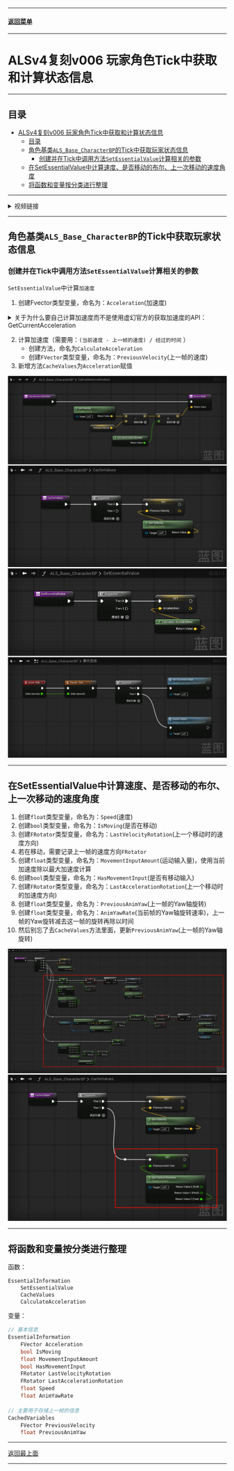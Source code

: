 
------

#### [返回菜单](../ALS_Menu.md)

------

# ALSv4复刻v006 玩家角色Tick中获取和计算状态信息

------

## 目录

- [ALSv4复刻v006 玩家角色Tick中获取和计算状态信息](#alsv4复刻v006-玩家角色tick中获取和计算状态信息)
	- [目录](#目录)
	- [角色基类`ALS_Base_CharacterBP`的Tick中获取玩家状态信息](#角色基类als_base_characterbp的tick中获取玩家状态信息)
		- [创建并在Tick中调用方法`SetEssentialValue`计算相关的参数](#创建并在tick中调用方法setessentialvalue计算相关的参数)
	- [在SetEssentialValue中计算速度、是否移动的布尔、上一次移动的速度角度](#在setessentialvalue中计算速度是否移动的布尔上一次移动的速度角度)
	- [将函数和变量按分类进行整理](#将函数和变量按分类进行整理)


------

<details>
<summary>视频链接</summary>

> [高级运动系统解耦和复刻第六期_哔哩哔哩_bilibili](https://www.bilibili.com/video/BV1ja41197XQ/?share_source=copy_web&vd_source=ccfefcf8d65f5d070c57cddf34c94047&p=9&spm_id_from=333.788.videopod.episodes)

------

</details>

------

## 角色基类`ALS_Base_CharacterBP`的Tick中获取玩家状态信息

### 创建并在Tick中调用方法`SetEssentialValue`计算相关的参数

`SetEssentialValue`中计算`加速度`

1. 创建Fvector类型变量，命名为：`Acceleration`(加速度)

<details>
<summary>关于为什么要自己计算加速度而不是使用虚幻官方的获取加速度的API：GetCurrentAcceleration</summary>

> 因为这个`API`获取的加速度是**骤变**的，
>
> ![image-20250819162311754](./Image/ALSv4Reproduce_v006/image-20250819162311754.png)
>
> 假设最大加速度为`1500.f`这个在之前，修改过移动组件的默认值[链接](./ALSv4Reproduce_v002.md#修改移动组件配置)
>
> **骤变**的意思是：上一秒有输入状态一段时间下会变为`1500.f`，此时松手，会瞬间变为`0.f`，这是不符合常理的
>
> 感觉这个更像是输入映射的直观反映
>
> 我们来看一下5.5源码中这个API的计算方式`UCharacterMovementComponent::GetCurrentAcceleration`
>
> ```cpp
> // CharacterMovementComponent.cpp中
> 
> FVector UCharacterMovementComponent::GetCurrentAcceleration() const
> {
> 	return Acceleration;
> }
> 
> void UCharacterMovementComponent::ControlledCharacterMove(const FVector& InputVector, float DeltaSeconds)
> {
>  {
>     SCOPE_CYCLE_COUNTER(STAT_CharUpdateAcceleration);
> 
>     // We need to check the jump state before adjusting input acceleration, to minimize latency
>     // and to make sure acceleration respects our potentially new falling state.
>     CharacterOwner->CheckJumpInput(DeltaSeconds);
> 
>     // apply input to acceleration 在这里根据输入的比例计算加速度大小，所以猜得没错
>     Acceleration = ScaleInputAcceleration(ConstrainInputAcceleration(InputVector));
>     AnalogInputModifier = ComputeAnalogInputModifier();
>  }
> 
>  if (CharacterOwner->GetLocalRole() == ROLE_Authority)
>  {
>     PerformMovement(DeltaSeconds);
>  }
>  else if (CharacterOwner->GetLocalRole() == ROLE_AutonomousProxy && IsNetMode(NM_Client))
>  {
>     ReplicateMoveToServer(DeltaSeconds, Acceleration);
>  }
> }
> ```

------

</details>

2. 计算加速度（需要用：`(当前速度 - 上一帧的速度) / 经过的时间` ）
   - 创建方法，命名为`CalculateAcceleration`
   - 创建`FVector`类型变量，命名为：`PreviousVelocity`(上一帧的速度)
3. 新增方法`CacheValues`为`Acceleration`赋值

![BPGraphScreenshot_2025Y-08M-19D-16h-19m-44s-232_00](./Image/ALSv4Reproduce_v006/BPGraphScreenshot_2025Y-08M-19D-16h-19m-44s-232_00.png)![BPGraphScreenshot_2025Y-08M-19D-16h-23m-49s-357_00](./Image/ALSv4Reproduce_v006/BPGraphScreenshot_2025Y-08M-19D-16h-23m-49s-357_00.png)![BPGraphScreenshot_2025Y-08M-19D-16h-24m-46s-365_00](./Image/ALSv4Reproduce_v006/BPGraphScreenshot_2025Y-08M-19D-16h-24m-46s-365_00.png)![BPGraphScreenshot_2025Y-08M-19D-16h-24m-26s-581_00](./Image/ALSv4Reproduce_v006/BPGraphScreenshot_2025Y-08M-19D-16h-24m-26s-581_00.png)


------

## 在SetEssentialValue中计算速度、是否移动的布尔、上一次移动的速度角度

1. 创建`float`类型变量，命名为：`Speed`(速度)
2. 创建`bool`类型变量，命名为：`IsMoving`(是否在移动)
3. 创建`FRotator`类型变量，命名为：`LastVelocityRotation`(上一个移动时的速度方向)
4. 若在移动，需要记录上一帧的速度方向`FRotator`
5. 创建`float`类型变量，命名为：`MovementInputAmount`(运动输入量)，使用当前加速度除以最大加速度计算
6. 创建`bool`类型变量，命名为：`HasMovementInput`(是否有移动输入)
7. 创建`FRotator`类型变量，命名为：`LastAccelerationRotation`(上一个移动时的加速度方向)
8. 创建`float`类型变量，命名为：`PreviousAnimYaw`(上一帧的Yaw轴旋转)
9. 创建`float`类型变量，命名为：`AnimYawRate`(当前帧的Yaw轴旋转速率)，上一帧的Yaw旋转减去这一帧的旋转再除以时间
10. 然后别忘了去`CacheValues`方法里面，更新`PreviousAnimYaw`(上一帧的Yaw轴旋转)

![image-20250819165522127](./Image/ALSv4Reproduce_v006/image-20250819165522127.png)![image-20250819165636301](./Image/ALSv4Reproduce_v006/image-20250819165636301.png)

------

## 将函数和变量按分类进行整理

函数：

```
EssentialInformation
	SetEssentialValue
	CacheValues
	CalculateAcceleration
```



变量：

```cpp
// 基本信息
EssentialInformation
	FVector Acceleration
	bool IsMoving
	float MovementInputAmount
	bool HasMovementInput
	FRotator LastVelocityRotation
	FRotator LastAccelerationRotation
	float Speed
	float AnimYawRate
	
// 主要用于存储上一帧的信息
CachedVariables
	FVector PreviousVelocity
	float PreviousAnimYaw
```

------

[返回最上面](#返回菜单)

___________________________________________________________________________________________
